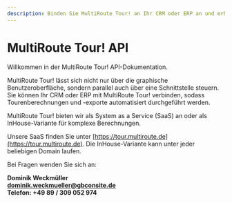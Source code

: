 ```yaml
---
description: Binden Sie MultiRoute Tour! an Ihr CRM oder ERP an und erhalten Sie eine vollständig automatisierte Tourenplanung.
---
```


# MultiRoute Tour! API 

Willkommen in der MultiRoute Tour! API-Dokumentation. 

MultiRoute Tour! lässt sich nicht nur über die graphische Benutzeroberfläche, sondern parallel auch über eine Schnittstelle steuern. Sie können Ihr CRM oder ERP mit MultiRoute Tour! verbinden, sodass Tourenberechnungen und -exporte automatisiert durchgeführt werden.

MultiRoute Tour! bieten wir als System as a Service (SaaS) an oder als InHouse-Variante für komplexe Berechnungen.

Unsere SaaS finden Sie unter [https://tour.multiroute.de](https://tour.multiroute.de). Die InHouse-Variante kann unter jeder beliebigen Domain laufen.

Bei Fragen wenden Sie sich an:

**Dominik Weckmüller<br>
[dominik.weckmueller@gbconsite.de](mailto:dominik.weckmueller@gbconsite.de)<br>
Telefon: +49 89 / 309 052 974**
